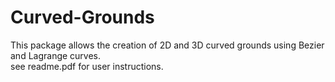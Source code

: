 # Curved-Grounds
This package allows the creation of 2D and 3D curved grounds using Bezier and Lagrange curves.<br/>
see readme.pdf for user instructions.
